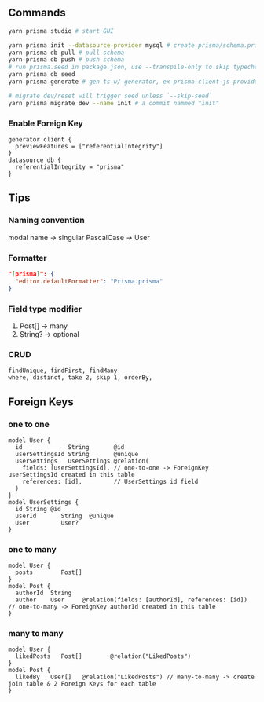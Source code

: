 ## Commands

```sh
yarn prisma studio # start GUI

yarn prisma init --datasource-provider mysql # create prisma/schema.prisma
yarn prisma db pull # pull schema
yarn prisma db push # push schema
# run prisma.seed in package.json, use --transpile-only to skip typecheck and save RAM
yarn prisma db seed
yarn prisma generate # gen ts w/ generator, ex prisma-client-js provider

# migrate dev/reset will trigger seed unless `--skip-seed`
yarn prisma migrate dev --name init # a commit nammed "init"
```

### Enable Foreign Key

```prisma
generator client {
  previewFeatures = ["referentialIntegrity"]
}
datasource db {
  referentialIntegrity = "prisma"
}
```

## Tips

### Naming convention

modal name -> singular PascalCase -> User

### Formatter

```json
"[prisma]": {
  "editor.defaultFormatter": "Prisma.prisma"
}
```

### Field type modifier

1. Post[] -> many
2. String? -> optional

### CRUD

```
findUnique, findFirst, findMany
where, distinct, take 2, skip 1, orderBy,
```

## Foreign Keys

### one to one

```prisma
model User {
  id             String       @id
  userSettingsId String       @unique
  userSettings   UserSettings @relation(
    fields: [userSettingsId], // one-to-one -> ForeignKey userSettingsId created in this table
    references: [id],         // UserSettings id field
  )
}
model UserSettings {
  id String @id
  userId       String  @unique
  User         User?
}
```

### one to many

```prisma
model User {
  posts        Post[]
}
model Post {
  authorId  String
  author    User     @relation(fields: [authorId], references: [id]) // one-to-many -> ForeignKey authorId created in this table
}
```

### many to many

```prisma
model User {
  likedPosts   Post[]        @relation("LikedPosts")
}
model Post {
  likedBy   User[]   @relation("LikedPosts") // many-to-many -> create join table & 2 Foreign Keys for each table
}
```
